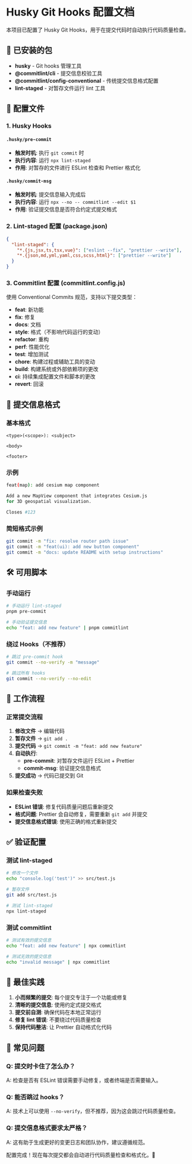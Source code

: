 # Husky Git Hooks 配置文档

本项目已配置了 Husky Git Hooks，用于在提交代码时自动执行代码质量检查。

## 🚀 已安装的包

- **husky** - Git hooks 管理工具
- **@commitlint/cli** - 提交信息校验工具
- **@commitlint/config-conventional** - 传统提交信息格式配置
- **lint-staged** - 对暂存文件运行 lint 工具

## 📁 配置文件

### 1. Husky Hooks

#### `.husky/pre-commit`

- **触发时机**: 执行 `git commit` 时
- **执行内容**: 运行 `npx lint-staged`
- **作用**: 对暂存的文件进行 ESLint 检查和 Prettier 格式化

#### `.husky/commit-msg`

- **触发时机**: 提交信息输入完成后
- **执行内容**: 运行 `npx --no -- commitlint --edit $1`
- **作用**: 验证提交信息是否符合约定式提交格式

### 2. Lint-staged 配置 (package.json)

```json
{
  "lint-staged": {
    "*.{js,jsx,ts,tsx,vue}": ["eslint --fix", "prettier --write"],
    "*.{json,md,yml,yaml,css,scss,html}": ["prettier --write"]
  }
}
```

### 3. Commitlint 配置 (commitlint.config.js)

使用 Conventional Commits 规范，支持以下提交类型：

- **feat**: 新功能
- **fix**: 修复
- **docs**: 文档
- **style**: 格式（不影响代码运行的变动）
- **refactor**: 重构
- **perf**: 性能优化
- **test**: 增加测试
- **chore**: 构建过程或辅助工具的变动
- **build**: 构建系统或外部依赖项的更改
- **ci**: 持续集成配置文件和脚本的更改
- **revert**: 回滚

## 📝 提交信息格式

### 基本格式

```
<type>(<scope>): <subject>

<body>

<footer>
```

### 示例

```bash
feat(map): add cesium map component

Add a new MapView component that integrates Cesium.js
for 3D geospatial visualization.

Closes #123
```

### 简短格式示例

```bash
git commit -m "fix: resolve router path issue"
git commit -m "feat(ui): add new button component"
git commit -m "docs: update README with setup instructions"
```

## 🛠️ 可用脚本

### 手动运行

```bash
# 手动运行 lint-staged
pnpm pre-commit

# 手动验证提交信息
echo "feat: add new feature" | pnpm commitlint
```

### 绕过 Hooks（不推荐）

```bash
# 跳过 pre-commit hook
git commit --no-verify -m "message"

# 跳过所有 hooks
git commit --no-verify --no-edit
```

## 🔄 工作流程

### 正常提交流程

1. **修改文件** → 编辑代码
2. **暂存文件** → `git add .`
3. **提交代码** → `git commit -m "feat: add new feature"`
4. **自动执行**:
   - **pre-commit**: 对暂存文件运行 ESLint + Prettier
   - **commit-msg**: 验证提交信息格式
5. **提交成功** → 代码已提交到 Git

### 如果检查失败

- **ESLint 错误**: 修复代码质量问题后重新提交
- **格式问题**: Prettier 会自动修复，需要重新 `git add` 并提交
- **提交信息格式错误**: 使用正确的格式重新提交

## ✅ 验证配置

### 测试 lint-staged

```bash
# 修改一个文件
echo "console.log('test')" >> src/test.js

# 暂存文件
git add src/test.js

# 测试 lint-staged
npx lint-staged
```

### 测试 commitlint

```bash
# 测试有效的提交信息
echo "feat: add new feature" | npx commitlint

# 测试无效的提交信息
echo "invalid message" | npx commitlint
```

## 🎯 最佳实践

1. **小而频繁的提交**: 每个提交专注于一个功能或修复
2. **清晰的提交信息**: 使用约定式提交格式
3. **提交前自测**: 确保代码在本地正常运行
4. **修复 lint 错误**: 不要绕过代码质量检查
5. **保持代码整洁**: 让 Prettier 自动格式化代码

## 🚫 常见问题

### Q: 提交时卡住了怎么办？

A: 检查是否有 ESLint 错误需要手动修复，或者终端是否需要输入。

### Q: 能否跳过 hooks？

A: 技术上可以使用 `--no-verify`，但不推荐，因为这会跳过代码质量检查。

### Q: 提交信息格式要求太严格？

A: 这有助于生成更好的变更日志和团队协作，建议遵循规范。

配置完成！现在每次提交都会自动进行代码质量检查和格式化。🎉
